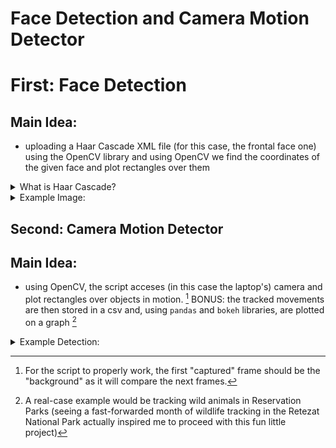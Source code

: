 # Face Detection and Camera Motion Detector

# First: Face Detection
 ## Main Idea:
  - uploading a Haar Cascade XML file (for this case, the frontal face one) using the OpenCV library and using OpenCV we find the coordinates of the given face and plot rectangles over them
  <details>
<summary> What is Haar Cascade? </summary>
It is an Object Detection Algorithm used to identify faces in an image or a real time video. The algorithm uses edge or line detection features proposed by Viola and Jones in their research paper “Rapid Object Detection using a Boosted Cascade of Simple Features” published in 2001. The algorithm is given a lot of positive images consisting of faces, and a lot of negative images not consisting of any face to train on them. The model created from this training is available at the OpenCV GitHub repository https://github.com/opencv/opencv/tree/master/data/haarcascades
</details>

<details>
<summary> Example Image: </summary>

  ![Face Detection](readme-config/face.png)
  
  
</details>

## Second: Camera Motion Detector
 ## Main Idea:
 - using OpenCV, the script acceses (in this case the laptop's) camera and plot rectangles over objects in motion. [^1]
 BONUS: the tracked movements are then stored in a csv and, using `pandas` and `bokeh` libraries, are plotted on a graph [^2]
 
 <details>
<summary> Example Detection: </summary>

  ![GIF](readme-config/motion.gif)
  
  
</details>
 
 
 [^1]: For the script to properly work, the first "captured" frame should be the "background" as it will compare the next frames.
 [^2]: A real-case example would be tracking wild animals in Reservation Parks (seeing a fast-forwarded month of wildlife tracking in the Retezat National Park actually inspired me to proceed with this fun little project)
